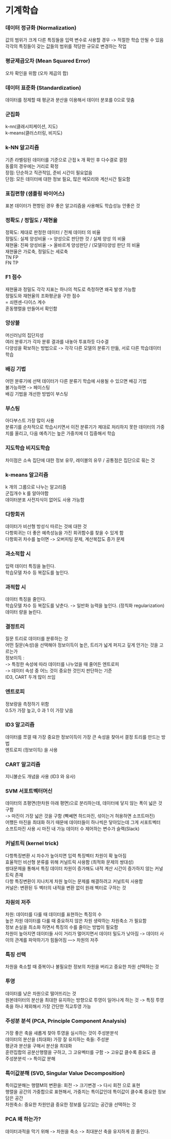 # 기계학습

### 데이터 정규화 (Normalization)
  값의 범위가 크게 다른 특징들을 입력 변수로 사용할 경우 -> 적절한 학습 안될 수 있음  
  각각의 특징들이 갖는 값들의 범위를 적당한 규모로 변경하는 작업  

### 평균제곱오차 (Mean Squared Error)
  오차 확인을 위함 (오차 제곱의 합)  

### 데이터 표준화 (Standardization)
  데이터를 정제할 때 평균과 분산을 이용해서 데이터 분포를 0으로 맞춤  

### 군집화
  k-nn(클래시피케이션, 지도)  
  k-means(클러스터링, 비지도)  

### k-NN 알고리즘
  기존 라벨링된 데이터를 기준으로 근접 k 개 확인 후 다수결로 결정  
  동률의 경우에는 거리로 확정  
  장점: 단순하고 직관적임, 준비 시간이 필요없음  
  단점: 모든 데이터에 대한 정보 필요, 많은 메모리와 계산시간 필요함  

### 표집편향 (샘플링 바이어스)
  표본 데이터가 편향된 경우 좋은 알고리즘을 사용해도 학습성능 안좋은 것  

### 정확도 / 정밀도 / 재현율
  정확도: 제대로 판정한 데이터 / 전체 데이터 의 비율  
  정밀도: 실제 양성비율 -> 양성으로 판단한 것 / 실제 양성 의 비율  
  재현율: 진짜 양성비율 -> 올바르게 양성판단 / (모델이)양성 판단 의 비율  
  재현율은 가로축, 정밀도는 세로축  
  TN FP  
  FN TP  

### F1 점수
  재현율과 정밀도 각각 지표는 하나의 척도로 측정하면 왜곡 발생 가능함  
  정밀도와 재현율의 조화평균을 구한 점수  
  = 쇠렌센-다이스 계수  
  혼동행렬을 만들어서 확인함  

### 앙상블
  머신러닝의 집단지성  
  여러 분류기가 각자 분류 결과를 내놓아 투표하듯 다수결  
  다양성을 확보하는 방법으로 -> 각각 다른 모델의 분류기 만듦, 서로 다른 학습데이터 학습  

### 배깅 기법
  어떤 분류기에 선택 데이터가 다른 분류기 학습에 사용될 수 있으면 배깅 기법  
  불가능하면 -> 페이스팅  
  배깅 기법을 개선한 방법이 부스팅  

### 부스팅
  아다부스트 가장 많이 사용  
  분류기를 순차적으로 학습시키면서 이전 분류기가 제대로 처리하지 못한 데이터의 가중치를 올리고, 다음 예측기는 높은 가중치에 더 집중해서 학습  

### 지도학습 비지도학습
  차이점은 소속 집단에 대한 정보 유무, 레이블의 유무 / 공통점은 집단으로 묶는 것  

### k-means 알고리즘
  k 개의 그룹으로 나누는 알고리즘  
  군집개수 k 를 알아야함  
  데이터분포 사전지식이 없어도 사용 가능함  

### 다항회귀
  데이터가 비선형 방성식 따르는 것에 대한 것  
  다항회귀는 더 좋은 예측성능을 가진 회귀함수를 찾을 수 있게 함  
  다항회귀 차수를 높이면 -> 오버피팅 문제, 계산복잡도 증가 문제  

### 과소적합 시
  입력 데이터 특징을 늘린다.  
  학습모델 차수 등 복잡도를 높인다.  

### 과적합 시
  데이터 특징을 줄인다.  
  학습모델 차수 등 복잡도를 낮춘다. -> 일반화 능력을 높인다. (정칙화 regularization)  
  데이터 량을 늘린다.  

### 결정트리
  질문 트리로 데이터를 분류하는 것  
  어떤 질문(속성)을 선택해야 정보이득이 높은, 트리가 넓게 퍼지고 깊게 안가는 것을 고르는가  
  정보이득 :  
  -> 특정한 속성에 따라 데이터를 나누었을 때 줄어든 엔트로피  
  -> 데이터 속성 중 어느 것이 중요한 것인지 판단하는 기준  
  ID3, CART 두개 많이 쓰임  

### 엔트로피
  정보량을 측정하기 위함  
  0.5가 가장 높고, 0 과 1 이 가장 낮음  

### ID3 알고리즘
  데이터를 쪼갤 때 가장 중요한 정보이득이 가장 큰 속성을 찾아서 결정 트리를 만드는 방법  
  엔트로피 (정보이득) 을 사용  

### CART 알고리즘
  지니불순도 개념을 사용 (ID3 와 유사)  

### SVM 서포트벡터머신
  데이터의 초평면(한차원 아래 평면)으로 분리하는데, 데이터에 닿지 않는 폭이 넓은 것 구함  
  -> 마진이 가장 넓은 것을 구함 (빡쎄면 하드마진, 섞이는거 허용하면 소프트마진)  
  어쨌든 마진을 최대화 하기 때문에 데이터들이 하나씩은 닿아있는데 그게 서포트벡터  
  소프트마진 사용 시 마진 내 가능 데이터 수 제어하는 변수가 슬랙(Slack)  

### 커널트릭 (kernel trick)
  다항특징변환 시 차수가 높아지면 입력 특징벡터 차원이 확 높아짐  
  효율적인 비선형 분류를 위해 커널트릭 사용함 (최적화 문제의 쌍대성)  
  쌍대문제을 통해서 특징 데이터 차원이 증가해도 내적 계산 시간이 증가하지 않는 커널 트릭 존재  
  다항 특징변환이 지나치게 차원 높이는 문제를 해결하려고 커널트릭 사용함  
  커널은: 변환된 두 벡터의 내적을 변환 없이 원래 벡터로 구하는 것  

### 차원의 저주
  차원: 데이터를 다룰 때 데이터를 표현하는 특징의 수  
  높은 차원 데이터를 다룰 때 중요하지 않은 차원 생략하는 차원축소 가 필요함  
  정보 손실을 최소화 하면서 특징의 수를 줄이는 방법이 필요함  
  차원이 높아지면 데이터들 사이 거리가 멀어지면서 데이터 밀도가 낮아짐 -> 데이터 사이의 관계를 파악하기가 힘들어짐 —> 차원의 저주  

### 특징 선택
  차원을 축소할 때 중복이나 불필요한 정보의 차원을 버리고 중요한 차원 선택하는 것  

### 투영
  데이터를 낮은 차원으로 떨어뜨리는 것  
  원본데이터의 분산을 최대한 유지하는 방향으로 투영이 일어나게 하는 것 -> 특징 투영  
  축을 하나 제외해서 가장 간단한 직교투영 가능  

### 주성분 분석 (PCA, Principle Component Analysis)
  가장 좋은 축을 새롭게 찾아 투영을 실시하는 것이 주성분분석  
  데이터의 분산을 (최대화) 가장 잘 유지하는 축들: 주성분  
  평균과 분산을 구해서 분산을 최대화  
  훈련집합의 공분산행렬을 구하고, 그 고유벡터를 구함 -> 고유값 클수록 중요도 큼  
  주성분분석 -> 특이값 분해  

### 특이값분해 (SVD, Singular Value Decomposition)
  특이값분해는 행렬M의 변환을: 회전 -> 크기변경 -> 다시 회전 으로 표현  
  행렬을 공간의 가중합으로 표현해서, 가중치는 특이값인데 특이값이 클수록 중요한 정보담은 공간  
  차원축소: 중요한 차원만큼 중요한 정보를 담고있는 공간을 선택하는 것  

### PCA 왜 하는가?
  데이터과적을 막기 위해 -> 차원을 축소 -> 최대분산 축을 유지하게 끔 줄인다.  
